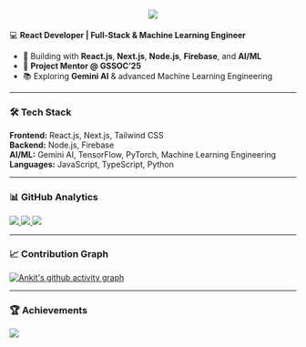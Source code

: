 <h1 align="center">
  <a href="#">
    <img src="https://readme-typing-svg.herokuapp.com?size=30&duration=4000&color=00F7FF&center=true&vCenter=true&width=600&lines=Hi+👋,+I'm+Ankit+Modanwal;React+Developer+|+ML+Engineer;Full-Stack+Developer;Project+Mentor+@+GSSOC'25" />
  </a>
</h1>

💻 **React Developer | Full-Stack & Machine Learning Engineer**  
- 🚀 Building with **React.js**, **Next.js**, **Node.js**, **Firebase**, and **AI/ML**  
- 🏅 **Project Mentor @ GSSOC’25**  
- 📚 Exploring **Gemini AI** & advanced Machine Learning Engineering  

---

### 🛠 Tech Stack
**Frontend:** React.js, Next.js, Tailwind CSS  
**Backend:** Node.js, Firebase  
**AI/ML:** Gemini AI, TensorFlow, PyTorch, Machine Learning Engineering  
**Languages:** JavaScript, TypeScript, Python  

---

### 📊 GitHub Analytics
<a href="https://github.com/ankitmodanwall">
  <img src="https://github-readme-stats.vercel.app/api?username=ankitmodanwall&show_icons=true&theme=tokyonight&count_private=true" />
</a>  
<a href="https://github.com/ankitmodanwall">
  <img src="https://github-readme-streak-stats.herokuapp.com?user=ankitmodanwall&theme=tokyonight&hide_border=false" />
</a>  
<a href="https://github.com/ankitmodanwall">
  <img src="https://github-readme-stats.vercel.app/api/top-langs/?username=ankitmodanwall&layout=compact&theme=tokyonight&hide_border=false" />
</a>

---

### 📈 Contribution Graph
[![Ankit's github activity graph](https://github-readme-activity-graph.vercel.app/graph?username=ankitmodanwall&theme=react-dark&hide_border=false)](https://github.com/ankitmodanwall)

---

### 🏆 Achievements
[![](https://github-profile-trophy.vercel.app/?username=ankitmodanwall&theme=tokyonight&no-frame=true&row=1&column=6)](https://github.com/ankitmodanwall)
